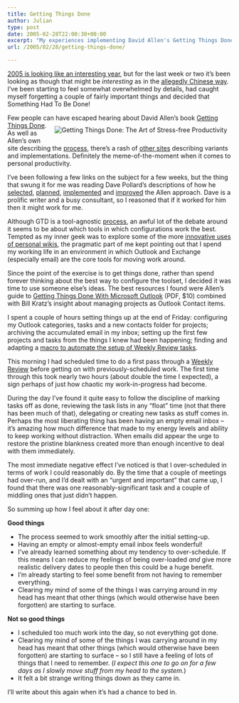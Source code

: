 ```yaml
---
title: Getting Things Done
author: Julian
type: post
date: 2005-02-28T22:00:30+00:00
excerpt: "My experiences implementing David Allen's Getting Things Done method."
url: /2005/02/28/getting-things-done/

---
```

[2005 is looking like an interesting year][1], but for the last week or two it&#8217;s been looking as though that might be _interesting_ as in the [allegedly Chinese way][2]. I&#8217;ve been starting to feel somewhat overwhelmed by details, had caught myself forgetting a couple of fairly important things and decided that Something Had To Be Done!

Few people can have escaped hearing about David Allen&#8217;s book [Getting Things Done][3].[<img style="float:right; margin: 10px;" src="http://images.amazon.com/images/P/0749922648.02._SCMZZZZZZZ_.jpg" alt="Getting Things Done: The Art of Stress-free Productivity" />][3] As well as Allen&#8217;s own site describing the [process][4], there&#8217;s a rash of [other sites][5] describing variants and implementations. Definitely the meme-of-the-moment when it comes to personal productivity. 

I&#8217;ve been following a few links on the subject for a few weeks, but the thing that swung it for me was reading Dave Pollard&#8217;s descriptions of how he [selected][6], [planned][7], [implemented][8] and [improved][9] the Allen approach. Dave is a prolific writer and a busy consultant, so I reasoned that if it worked for him then it might work for me.

Although <abbrev title="Getting Things Done">GTD</abbrev> is a tool-agnostic [process][4], an awful lot of the debate around it seems to be about which tools in which configurations work the best. Tempted as my inner geek was to explore some of the more [innovative uses of personal wikis][10], the pragmatic part of me kept pointing out that I spend my working life in an environment in which Outlook and Exchange (especially email) are the core tools for moving work around.

Since the point of the exercise is to get things done, rather than spend forever thinking about the best way to configure the toolset, I decided it was time to use someone else&#8217;s ideas. The best resources I found were Allen&#8217;s guide to [Getting Things Done With Microsoft Outlook][11] (PDF, $10) combined with Bill Kratz&#8217;s insight about <a hre="http://home.comcast.net/~whkratz/id3.htm">managing projects as Outlook Contact items</a>.

I spent a couple of hours setting things up at the end of Friday: configuring my Outlook categories, tasks and a new contacts folder for projects; archiving the accumulated email in my inbox; setting up the first few projects and tasks from the things I knew had been happening; finding and adapting a [macro to automate the setup of Weekly Review tasks][12].

This morning I had scheduled time to do a first pass through a [Weekly Review][13] before getting on with previously-scheduled work. The first time through this took nearly two hours (about double the time I expected), a sign perhaps of just how chaotic my work-in-progress had become. 

During the day I&#8217;ve found it quite easy to follow the discipline of marking tasks off as done, reviewing the task lists in any &#8220;float&#8221; time (not that there has been much of that), delegating or creating new tasks as stuff comes in. Perhaps the most liberating thing has been having an empty email inbox &#8211; it&#8217;s amazing how much difference that made to my energy levels and ability to keep working without distraction. When emails did appear the urge to restore the pristine blankness created more than enough incentive to deal with them immediately.

The most immediate negative effect I&#8217;ve noticed is that I over-scheduled in terms of work I could reasonably do. By the time that a couple of meetings had over-run, and I&#8217;d dealt with an &#8220;urgent and important&#8221; that came up, I found that there was one reasonably-significant task and a couple of middling ones that just didn&#8217;t happen.

So summing up how I feel about it after day one:

**Good things**

  * The process seemed to work smoothly after the initial setting-up.
  * Having an empty or almost-empty email inbox feels wonderful!
  * I&#8217;ve already learned something about my tendency to over-schedule. If this means I can reduce my feelings of being over-loaded _and_ give more realistic delivery dates to people then this could be a huge benefit.
  * I&#8217;m already starting to feel some benefit from not having to remember everything.
  * Clearing my mind of some of the things I was carrying around in my head has meant that other things (which would otherwise have been forgotten) are starting to surface.

**Not so good things**

  * I scheduled too much work into the day, so not everything got done.
  * Clearing my mind of some of the things I was carrying around in my head has meant that other things (which would otherwise have been forgotten) are starting to surface &#8211; so I still have a feeling of lots of things that I need to remember. (_I expect this one to go on for a few days as I slowly move stuff from my head to the system._)
  * It felt a bit strange writing things down as they came in.

I&#8217;ll write about this again when it&#8217;s had a chance to bed in.

 [1]: https://www.synesthesia.co.uk/blog/archives/2005/01/20/five-and-a-half-weeks/
 [2]: http://www.bbc.co.uk/dna/hub/A807374
 [3]: http://www.amazon.co.uk/exec/obidos/redirect?tag=fivegocrazyinmid%26link_code=xm2%26camp=2025%26creative=165953%26path=http://www.amazon.co.uk/gp/redirect.html%253fASIN=0749922648%2526location=/o/ASIN/0749922648%25253FSubscriptionId=0EMV44A9A5YT1RVDGZ82 "View product details at Amazon"
 [4]: http://www.davidco.com/tips_tools/tip32.html
 [5]: http://del.icio.us/tag/gtd
 [6]: http://blogs.salon.com/0002007/2004/11/25.html
 [7]: http://blogs.salon.com/0002007/2004/11/30.html
 [8]: http://blogs.salon.com/0002007/2004/12/08.html
 [9]: http://blogs.salon.com/0002007/2004/12/23.html
 [10]: http://www.geekanddiva.com/tikiwiki/tiki-index.php?page=GettingThingsDoneOnwikidPad
 [11]: http://www.davidco.com/productDetail.php?id=43&IDoption=9
 [12]: http://michaelhyatt.blogs.com/workingsmart/2004/06/how_to_automate.html
 [13]: http://www.davidco.com/tips_tools/tip16.html